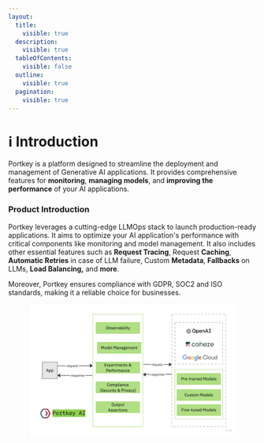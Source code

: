```yaml
---
layout:
  title:
    visible: true
  description:
    visible: true
  tableOfContents:
    visible: false
  outline:
    visible: true
  pagination:
    visible: true
---
```


# ℹ Introduction

Portkey is a platform designed to streamline the deployment and management of Generative AI applications. It provides comprehensive features for **monitoring**, **managing models**, and **improving the performance** of your AI applications.

### Product Introduction

Portkey leverages a cutting-edge LLMOps stack to launch production-ready applications. It aims to optimize your AI application's performance with critical components like monitoring and model management. It also includes other essential features such as **Request Tracing**, Request **Caching**, **Automatic Retries** in case of LLM failure, Custom **Metadata**, **Fallbacks** on LLMs, **Load Balancing,** and **more**.

Moreover, Portkey ensures compliance with GDPR, SOC2 and ISO standards, making it a reliable choice for businesses.

<figure><img src="../.gitbook/assets/portkey-middleware-v2.jpeg" alt=""><figcaption></figcaption></figure>

